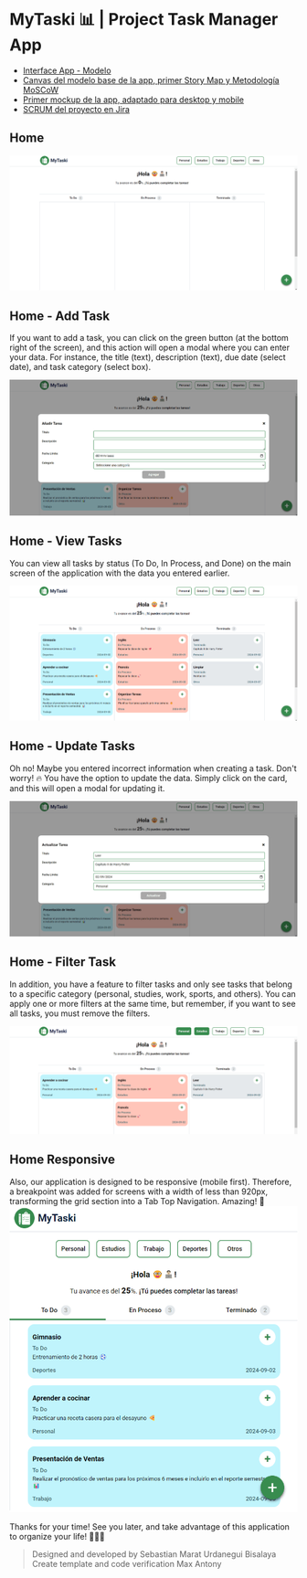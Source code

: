 # MyTaski 📊 | Project Task Manager App 

- [Interface App - Modelo](https://bordio.com/wp-content/themes/understrap/images/homepage/kanban-xl-1x.webp)
- [Canvas del modelo base de la app, primer Story Map y Metodología MoSCoW](https://excalidraw.com/#json=a_o5pxBZEDW17JiO49taR,-Xh19twN19IR8KPno0Z50Q)
- [Primer mockup de la app, adaptado para desktop y mobile](https://design.penpot.app/#/view/a05161ef-ac42-80c0-8004-e2646cfb9150?page-id=a05161ef-ac42-80c0-8004-e2646cfb9151&section=interactions&index=0&share-id=a05161ef-ac42-80c0-8004-e2658f014fbc)
- [SCRUM del proyecto en Jira](https://sebasurdanegui.atlassian.net/jira/software/projects/SCRUM/boards/1/backlog?selectedIssue=SCRUM-3&atlOrigin=eyJpIjoiNWI1OGMwZDk1NjNmNDczYzgyNGJiODY1MmY1NjIyNjgiLCJwIjoiaiJ9)

## **Home**
![Home](./assets/img/home.png)

## **Home - Add Task**
If you want to add a task, you can click on the green button (at the bottom right of the screen), and this action will open a modal where you can enter your data. For instance, the title (text), description (text), due date (select date), and task category (select box).

![Home](./assets/img/home%20add%20task.png)

## **Home - View Tasks**
You can view all tasks by status (To Do, In Process, and Done) on the main screen of the application with the data you entered earlier.

![Home](./assets/img/home%20tasks.png)

## **Home - Update Tasks**
Oh no! Maybe you entered incorrect information when creating a task. Don't worry! 🔥 You have the option to update the data. Simply click on the card, and this will open a modal for updating it.

![Home](./assets/img/home%20update%20task.png)

## **Home - Filter Task**

In addition, you have a feature to filter tasks and only see tasks that belong to a specific category (personal, studies, work, sports, and others). You can apply one or more filters at the same time, but remember, if you want to see all tasks, you must remove the filters.


![Home](./assets/img/home%20filter.png)

## **Home Responsive**

Also, our application is designed to be responsive (mobile first). Therefore, a breakpoint was added for screens with a width of less than 920px, transforming the grid section into a Tab Top Navigation. Amazing! 🚀
![Home](./assets/img/home%20responsive.png)

Thanks for your time! See you later, and take advantage of this application to organize your life! 👋🏻💯

> Designed and developed by Sebastian Marat Urdanegui Bisalaya
> Create template and code verification Max Antony